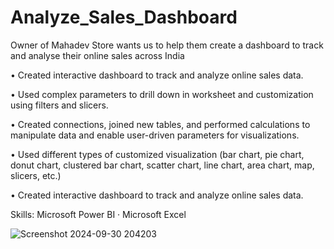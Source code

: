 # Analyze_Sales_Dashboard
Owner of Mahadev Store wants us to help them create a dashboard to track and analyse their online sales across India

• Created interactive dashboard to track and analyze online sales data.

• Used complex parameters to drill down in worksheet and customization using filters and slicers.

• Created connections, joined new tables, and performed calculations to manipulate data and enable user-driven parameters for visualizations.

• Used different types of customized visualization (bar chart, pie chart, donut chart, clustered bar chart, scatter chart, line chart, area chart, map, slicers, etc.)

• Created interactive dashboard to track and analyze online sales data. 

Skills: Microsoft Power BI · Microsoft Excel

![Screenshot 2024-09-30 204203](https://github.com/user-attachments/assets/aed8a083-186c-4fc1-8ded-750f571055d5)

